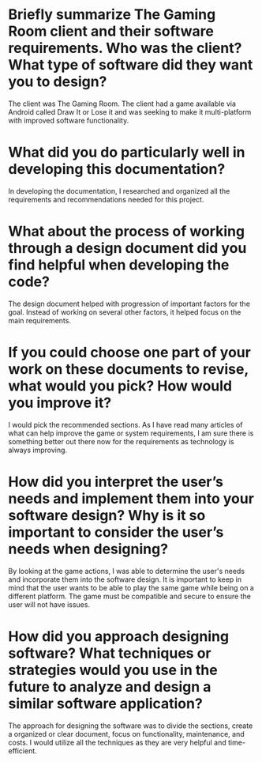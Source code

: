 # Briefly summarize The Gaming Room client and their software requirements. Who was the client? What type of software did they want you to design? 
The client was The Gaming Room. The client had a game available via Android called Draw It or Lose it and was seeking to make it multi-platform with improved software functionality. 
# What did you do particularly well in developing this documentation?
In developing the documentation, I researched and organized all the requirements and recommendations needed for this project.
# What about the process of working through a design document did you find helpful when developing the code?
The design document helped with progression of important factors for the goal. Instead of working on several other factors, it helped focus on the main requirements. 
# If you could choose one part of your work on these documents to revise, what would you pick? How would you improve it?
I would pick the recommended sections. As I have read many articles of what can help improve the game or system requirements, I am sure there is something better out there now for the requirements as technology is always improving.
# How did you interpret the user’s needs and implement them into your software design? Why is it so important to consider the user’s needs when designing?
By looking at the game actions, I was able to determine the user's needs and incorporate them into the software design. It is important to keep in mind that the user wants to be able to play the same game while being on a different platform. The game must be compatible and secure to ensure the user will not have issues.
# How did you approach designing software? What techniques or strategies would you use in the future to analyze and design a similar software application?
The approach for designing the software was to divide the sections, create a organized or clear document, focus on functionality, maintenance, and costs. I would utilize all the techniques as they are very helpful and time-efficient. 
